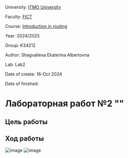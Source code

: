 University: [ITMO University](https://itmo.ru/ru/)

Faculty: [FICT](https://fict.itmo.ru)

Course: [Introduction in routing](https://github.com/itmo-ict-faculty/introduction-in-routing)

Year: 2024/2025

Group: K34212

Author: Shagvalieva Ekaterina Albertovna

Lab: Lab2

Date of create: 16-Oct 2024

Date of finished: 

# Лабораторная работ №2 ""

## Цель работы



## Ход работы


![image](https://github.com/user-attachments/assets/df7e0b60-5a64-4a51-9fd5-43a33ded6cfc)
![image](https://github.com/user-attachments/assets/48683de9-cf38-4f84-9c42-bf43ae4e9199)

